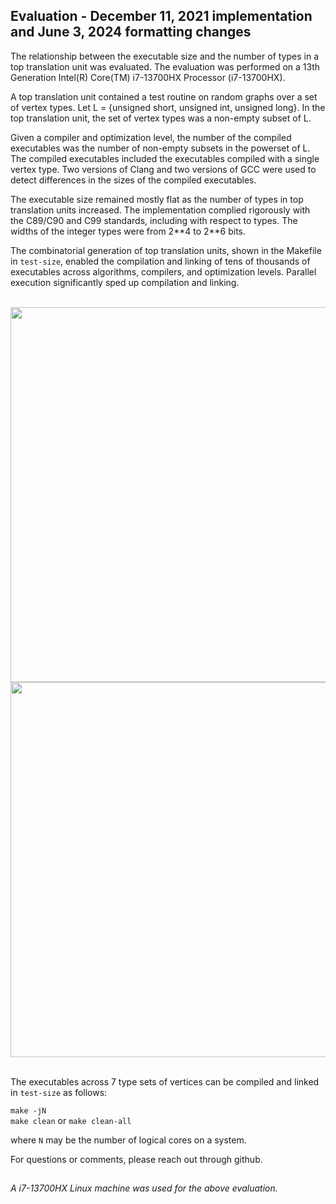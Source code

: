
## Evaluation - December 11, 2021 implementation and June 3, 2024 formatting changes

The relationship between the executable size and the number of types in a top translation unit was evaluated. The evaluation was performed on a 13th Generation Intel(R) Core(TM) i7-13700HX Processor (i7-13700HX).

A top translation unit contained a test routine on random graphs over a set of vertex types. Let L = \{unsigned short, unsigned int, unsigned long\}. In the top translation unit, the set of vertex types was a non-empty subset of L.

Given a compiler and optimization level, the number of the compiled executables was the number of non-empty subsets in the powerset of L. The compiled executables included the executables compiled with a single vertex type. Two versions of Clang and two versions of GCC were used to detect differences in the sizes of the compiled executables.

The executable size remained mostly flat as the number of types in top translation units increased. The implementation complied rigorously with the C89/C90 and C99 standards, including with respect to types. The widths of the integer types were from 2\*\*4 to 2\*\*6 bits.

The combinatorial generation of top translation units, shown in the Makefile in `test-size`, enabled the compilation and linking of tens of thousands of executables across algorithms, compilers, and optimization levels. Parallel execution significantly sped up compilation and linking.

<br>

<div align="center">
    <img src="../../readme/executable-size-vs-num-types/dfs-o2-proc-name.jpg" width="600"/>
</div>

<div align="center">
    <img src="../../readme/executable-size-vs-num-types/dfs-o3-proc-name.jpg" width="600">
</div>

<br>

The executables across 7 type sets of vertices can be compiled and linked in `test-size` as follows:

`make -jN`<br>
`make clean` or `make clean-all`

where `N` may be the number of logical cores on a system.

For questions or comments, please reach out through github.

##
*A i7-13700HX Linux machine was used for the above evaluation.*